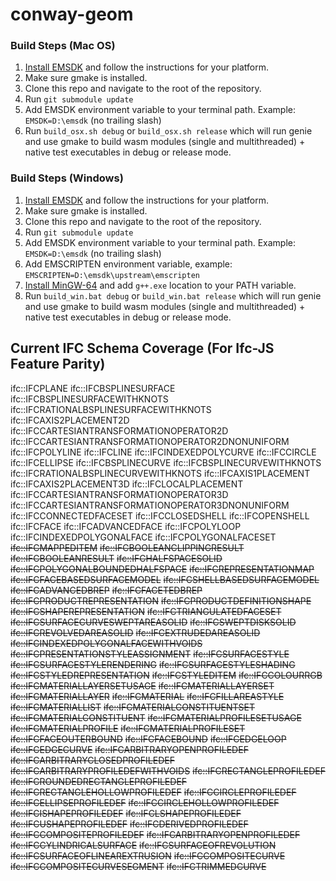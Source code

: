 # conway-geom

### Build Steps (Mac OS)

1. [Install EMSDK](https://github.com/emscripten-core/emsdk) and follow the instructions for your platform. 
2. Make sure gmake is installed. 
3. Clone this repo and navigate to the root of the repository.
4. Run ```git submodule update```
5. Add EMSDK environment variable to your terminal path. Example: ```EMSDK=D:\emsdk``` (no trailing slash)
6. Run ```build_osx.sh debug``` or ```build_osx.sh release``` which will run genie and use gmake to build wasm modules (single and multithreaded) + native test executables in debug or release mode.

### Build Steps (Windows)
1. [Install EMSDK](https://github.com/emscripten-core/emsdk) and follow the instructions for your platform. 
2. Make sure gmake is installed. 
3. Clone this repo and navigate to the root of the repository.
4. Run ```git submodule update```
5. Add EMSDK environment variable to your terminal path. Example: ```EMSDK=D:\emsdk``` (no trailing slash)
6. Add EMSCRIPTEN environment variable, example: ```EMSCRIPTEN=D:\emsdk\upstream\emscripten```
7. [Install MinGW-64](https://github.com/msys2/msys2-installer/releases/download/2022-06-03/msys2-x86_64-20220603.exe) and add ```g++.exe``` location to your PATH variable. 
8. Run ```build_win.bat debug``` or ```build_win.bat release``` which will run genie and use gmake to build wasm modules (single and multithreaded) + native test executables in debug or release mode.

## Current IFC Schema Coverage (For Ifc-JS Feature Parity)

ifc::IFCPLANE
ifc::IFCBSPLINESURFACE
ifc::IFCBSPLINESURFACEWITHKNOTS
ifc::IFCRATIONALBSPLINESURFACEWITHKNOTS
ifc::IFCAXIS2PLACEMENT2D
ifc::IFCCARTESIANTRANSFORMATIONOPERATOR2D
ifc::IFCCARTESIANTRANSFORMATIONOPERATOR2DNONUNIFORM
ifc::IFCPOLYLINE
ifc::IFCLINE
ifc::IFCINDEXEDPOLYCURVE
ifc::IFCCIRCLE
ifc::IFCELLIPSE
ifc::IFCBSPLINECURVE
ifc::IFCBSPLINECURVEWITHKNOTS
ifc::IFCRATIONALBSPLINECURVEWITHKNOTS
ifc::IFCAXIS1PLACEMENT
ifc::IFCAXIS2PLACEMENT3D
ifc::IFCLOCALPLACEMENT
ifc::IFCCARTESIANTRANSFORMATIONOPERATOR3D
ifc::IFCCARTESIANTRANSFORMATIONOPERATOR3DNONUNIFORM
ifc::IFCCONNECTEDFACESET
ifc::IFCCLOSEDSHELL
ifc::IFCOPENSHELL
ifc::IFCFACE
ifc::IFCADVANCEDFACE
ifc::IFCPOLYLOOP
ifc::IFCINDEXEDPOLYGONALFACE
ifc::IFCPOLYGONALFACESET
~~ifc::IFCMAPPEDITEM~~
~~ifc::IFCBOOLEANCLIPPINGRESULT~~
~~ifc::IFCBOOLEANRESULT~~
~~ifc::IFCHALFSPACESOLID~~
~~ifc::IFCPOLYGONALBOUNDEDHALFSPACE~~
~~ifc::IFCREPRESENTATIONMAP~~
~~ifc::IFCFACEBASEDSURFACEMODEL~~
~~ifc::IFCSHELLBASEDSURFACEMODEL~~
~~ifc::IFCADVANCEDBREP~~
~~ifc::IFCFACETEDBREP~~
~~ifc::IFCPRODUCTREPRESENTATION~~
~~ifc::IFCPRODUCTDEFINITIONSHAPE~~
~~ifc::IFCSHAPEREPRESENTATION~~
~~ifc::IFCTRIANGULATEDFACESET~~
~~ifc::IFCSURFACECURVESWEPTAREASOLID~~
~~ifc::IFCSWEPTDISKSOLID~~
~~ifc::IFCREVOLVEDAREASOLID~~
~~ifc::IFCEXTRUDEDAREASOLID~~
~~ifc::IFCINDEXEDPOLYGONALFACEWITHVOIDS~~
~~ifc::IFCPRESENTATIONSTYLEASSIGNMENT~~
~~ifc::IFCSURFACESTYLE~~
~~ifc::IFCSURFACESTYLERENDERING~~
~~ifc::IFCSURFACESTYLESHADING~~
~~ifc::IFCSTYLEDREPRESENTATION~~
~~ifc::IFCSTYLEDITEM~~
~~ifc::IFCCOLOURRGB~~
~~ifc::IFCMATERIALLAYERSETUSAGE~~
~~ifc::IFCMATERIALLAYERSET~~
~~ifc::IFCMATERIALLAYER~~
~~ifc::IFCMATERIAL~~
~~ifc::IFCFILLAREASTYLE~~
~~ifc::IFCMATERIALLIST~~
~~ifc::IFCMATERIALCONSTITUENTSET~~
~~ifc::IFCMATERIALCONSTITUENT~~
~~ifc::IFCMATERIALPROFILESETUSAGE~~
~~ifc::IFCMATERIALPROFILE~~
~~ifc::IFCMATERIALPROFILESET~~
~~ifc::IFCFACEOUTERBOUND~~
~~ifc::IFCFACEBOUND~~
~~ifc::IFCEDGELOOP~~
~~ifc::IFCEDGECURVE~~
~~ifc::IFCARBITRARYOPENPROFILEDEF~~
~~ifc::IFCARBITRARYCLOSEDPROFILEDEF~~
~~ifc::IFCARBITRARYPROFILEDEFWITHVOIDS~~
~~ifc::IFCRECTANGLEPROFILEDEF~~
~~ifc::IFCROUNDEDRECTANGLEPROFILEDEF~~
~~ifc::IFCRECTANGLEHOLLOWPROFILEDEF~~
~~ifc::IFCCIRCLEPROFILEDEF~~
~~ifc::IFCELLIPSEPROFILEDEF~~
~~ifc::IFCCIRCLEHOLLOWPROFILEDEF~~
~~ifc::IFCISHAPEPROFILEDEF~~
~~ifc::IFCLSHAPEPROFILEDEF~~
~~ifc::IFCUSHAPEPROFILEDEF~~
~~ifc::IFCDERIVEDPROFILEDEF~~
~~ifc::IFCCOMPOSITEPROFILEDEF~~
~~ifc::IFCARBITRARYOPENPROFILEDEF~~
~~ifc::IFCCYLINDRICALSURFACE~~
~~ifc::IFCSURFACEOFREVOLUTION~~
~~ifc::IFCSURFACEOFLINEAREXTRUSION~~
~~ifc::IFCCOMPOSITECURVE~~
~~ifc::IFCCOMPOSITECURVESEGMENT~~
~~ifc::IFCTRIMMEDCURVE~~